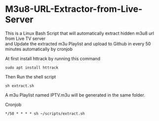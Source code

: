 # M3u8-URL-Extractor-from-Live-Server
This is a Linux Bash Script that will automatically extract hidden m3u8 url from Live TV server<br>
and Update the extracted m3u Playlist and upload to Github in every 50 minutes automatically by cronjob

At first install httrack by running this command
```
sudo apt install httrack

```
Then Run the shell script
```
sh extract.sh
```
A m3u Playlist named IPTV.m3u will be generated in the same folder.

Cronjob

```
*/50 * * * * sh ~/scripts/extract.sh
```
